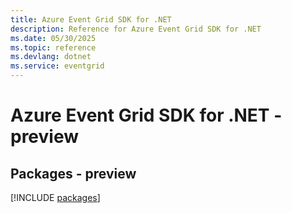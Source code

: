 ```yaml
---
title: Azure Event Grid SDK for .NET
description: Reference for Azure Event Grid SDK for .NET
ms.date: 05/30/2025
ms.topic: reference
ms.devlang: dotnet
ms.service: eventgrid
---
```

# Azure Event Grid SDK for .NET - preview
## Packages - preview
[!INCLUDE [packages](event-grid-index.md)]